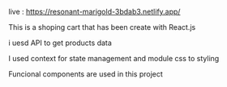 live : https://resonant-marigold-3bdab3.netlify.app/

This is a shoping cart that has been create with React.js

i uesd API to get products data

I used context for state management and module css to styling

Funcional components are used in this project
